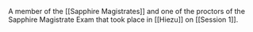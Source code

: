 A member of the [[Sapphire Magistrates]] and one of the proctors of the Sapphire Magistrate Exam that took place in [[Hiezu]] on [[Session 1]].

